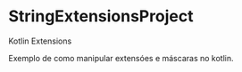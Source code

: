 # StringExtensionsProject
Kotlin Extensions

Exemplo de como manipular extensóes e máscaras no kotlin.
